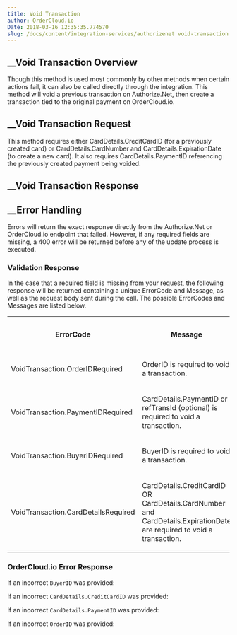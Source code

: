 ```yaml
---
title: Void Transaction
author: OrderCloud.io 
Date: 2018-03-16 12:35:35.774570
slug: /docs/content/integration-services/authorizenet void-transaction
---
```



##  __Void Transaction Overview

Though this method is used most commonly by other methods when certain actions
fail, it can also be called directly through the integration. This method will
void a previous transaction on Authorize.Net, then create a transaction tied
to the original payment on OrderCloud.io.

##  __Void Transaction Request

This method requires either CardDetails.CreditCardID (for a previously created
card) or CardDetails.CardNumber and CardDetails.ExpirationDate (to create a
new card). It also requires CardDetails.PaymentID referencing the previously
created payment being voided.

##  __Void Transaction Response

##  __Error Handling

Errors will return the exact response directly from the Authorize.Net or
OrderCloud.io endpoint that failed. However, if any required fields are
missing, a 400 error will be returned before any of the update process is
executed.

### Validation Response

In the case that a required field is missing from your request, the following
response will be returned containing a unique ErrorCode and Message, as well
as the request body sent during the call. The possible ErrorCodes and Messages
are listed below.  
  

<table>  
<tr>  
<th>

ErrorCode

</th>  
<th>

Message

</th>  
<th>

Status Code

</th> </tr>  
<tr>  
<td>

VoidTransaction.OrderIDRequired

</td>  
<td>

OrderID is required to void a transaction.

</td>  
<td>

400

</td> </tr>  
<tr>  
<td>

VoidTransaction.PaymentIDRequired

</td>  
<td>

CardDetails.PaymentID or refTransId (optional) is required to void a
transaction.

</td>  
<td>

400

</td> </tr>  
<tr>  
<td>

VoidTransaction.BuyerIDRequired

</td>  
<td>

BuyerID is required to void a transaction.

</td>  
<td>

400

</td> </tr>  
<tr>  
<td>

VoidTransaction.CardDetailsRequired

</td>  
<td>

CardDetails.CreditCardID OR CardDetails.CardNumber and
CardDetails.ExpirationDate are required to void a transaction.

</td>  
<td>

400

</td> </tr> </table>

### OrderCloud.io Error Response

If an incorrect `BuyerID` was provided:

If an incorrect `CardDetails.CreditCardID` was provided:

If an incorrect `CardDetails.PaymentID` was provided:

If an incorrect `OrderID` was provided:

